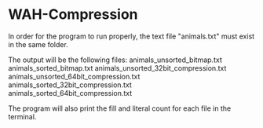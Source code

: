 # WAH-Compression

In order for the program to run properly, the text file "animals.txt" must exist in the same folder.

The output will be the following files:
animals_unsorted_bitmap.txt
animals_sorted_bitmap.txt
animals_unsorted_32bit_compression.txt
animals_unsorted_64bit_compression.txt
animals_sorted_32bit_compression.txt
animals_sorted_64bit_compression.txt

The program will also print the fill and literal count for each file in the terminal.

